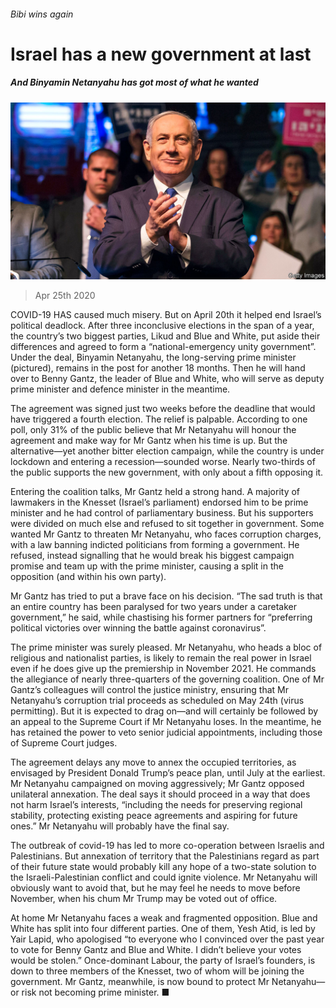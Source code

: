 ###### Bibi wins again

# Israel has a new government at last 

##### And Binyamin Netanyahu has got most of what he wanted 

![image](images/20200425_MAP003_0.jpg) 

> Apr 25th 2020 

COVID-19 HAS caused much misery. But on April 20th it helped end Israel’s political deadlock. After three inconclusive elections in the span of a year, the country’s two biggest parties, Likud and Blue and White, put aside their differences and agreed to form a “national-emergency unity government”. Under the deal, Binyamin Netanyahu, the long-serving prime minister (pictured), remains in the post for another 18 months. Then he will hand over to Benny Gantz, the leader of Blue and White, who will serve as deputy prime minister and defence minister in the meantime.

The agreement was signed just two weeks before the deadline that would have triggered a fourth election. The relief is palpable. According to one poll, only 31% of the public believe that Mr Netanyahu will honour the agreement and make way for Mr Gantz when his time is up. But the alternative—yet another bitter election campaign, while the country is under lockdown and entering a recession—sounded worse. Nearly two-thirds of the public supports the new government, with only about a fifth opposing it.


Entering the coalition talks, Mr Gantz held a strong hand. A majority of lawmakers in the Knesset (Israel’s parliament) endorsed him to be prime minister and he had control of parliamentary business. But his supporters were divided on much else and refused to sit together in government. Some wanted Mr Gantz to threaten Mr Netanyahu, who faces corruption charges, with a law banning indicted politicians from forming a government. He refused, instead signalling that he would break his biggest campaign promise and team up with the prime minister, causing a split in the opposition (and within his own party).

Mr Gantz has tried to put a brave face on his decision. “The sad truth is that an entire country has been paralysed for two years under a caretaker government,” he said, while chastising his former partners for “preferring political victories over winning the battle against coronavirus”.

The prime minister was surely pleased. Mr Netanyahu, who heads a bloc of religious and nationalist parties, is likely to remain the real power in Israel even if he does give up the premiership in November 2021. He commands the allegiance of nearly three-quarters of the governing coalition. One of Mr Gantz’s colleagues will control the justice ministry, ensuring that Mr Netanyahu’s corruption trial proceeds as scheduled on May 24th (virus permitting). But it is expected to drag on—and will certainly be followed by an appeal to the Supreme Court if Mr Netanyahu loses. In the meantime, he has retained the power to veto senior judicial appointments, including those of Supreme Court judges.

The agreement delays any move to annex the occupied territories, as envisaged by President Donald Trump’s peace plan, until July at the earliest. Mr Netanyahu campaigned on moving aggressively; Mr Gantz opposed unilateral annexation. The deal says it should proceed in a way that does not harm Israel’s interests, “including the needs for preserving regional stability, protecting existing peace agreements and aspiring for future ones.” Mr Netanyahu will probably have the final say.

The outbreak of covid-19 has led to more co-operation between Israelis and Palestinians. But annexation of territory that the Palestinians regard as part of their future state would probably kill any hope of a two-state solution to the Israeli-Palestinian conflict and could ignite violence. Mr Netanyahu will obviously want to avoid that, but he may feel he needs to move before November, when his chum Mr Trump may be voted out of office.

At home Mr Netanyahu faces a weak and fragmented opposition. Blue and White has split into four different parties. One of them, Yesh Atid, is led by Yair Lapid, who apologised “to everyone who I convinced over the past year to vote for Benny Gantz and Blue and White. I didn’t believe your votes would be stolen.” Once-dominant Labour, the party of Israel’s founders, is down to three members of the Knesset, two of whom will be joining the government. Mr Gantz, meanwhile, is now bound to protect Mr Netanyahu—or risk not becoming prime minister. ■

